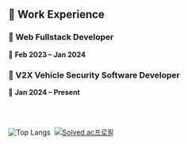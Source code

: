 
<!-- ![header](https://capsule-render.vercel.app/api?type=wave&color=timeAuto&height=300&section=header&text=Sung%20Ik%20Je&fontSize=90) -->


## 💼 Work Experience
### 🔭 Web Fullstack Developer  
📅 **Feb 2023 – Jan 2024**  
### 🔭 V2X Vehicle Security Software Developer  
📅 **Jan 2024 – Present**  

<br><br>

<!-- [![Anurag's GitHub stats](https://github-readme-stats.vercel.app/api?username=sungikje)](https://github.com/anuraghazra/github-readme-stats) -->
![Top Langs](https://github-readme-stats.vercel.app/api/top-langs/?username=sungikje&layout=compact)&nbsp;&nbsp;[![Solved.ac프로필](http://mazassumnida.wtf/api/generate_badge?boj=dlrwp0370)](https://solved.ac/dlrwp0370)

<!--
**sungikje/sungikje** is a ✨ _special_ ✨ repository because its `README.md` (this file) appears on your GitHub profile.

Here are some ideas to get you started:

- 🔭 I’m currently working on ...
- 🌱 I’m currently learning ...
- 👯 I’m looking to collaborate on ...
- 🤔 I’m looking for help with ...
- 💬 Ask me about ...
- 📫 How to reach me: ...
- 😄 Pronouns: ...
- ⚡ Fun fact: ...
-->
